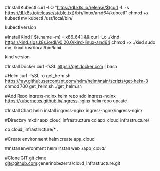 #Install Kubectl
curl -LO "https://dl.k8s.io/release/$(curl -L -s https://dl.k8s.io/release/stable.txt)/bin/linux/amd64/kubectl"
chmod +x kubectl
mv kubectl /usr/local/bin/

kubectl version

#Install Kind
[ $(uname -m) = x86_64 ] && curl -Lo ./kind https://kind.sigs.k8s.io/dl/v0.20.0/kind-linux-amd64
chmod +x ./kind
sudo mv ./kind /usr/local/bin/kind

kind version

#Install Docker
curl -fsSL https://get.docker.com | bash

#Helm
curl -fsSL -o get_helm.sh https://raw.githubusercontent.com/helm/helm/main/scripts/get-helm-3
chmod 700 get_helm.sh
./get_helm.sh

#Add Repo ingress-nginx
helm repo add ingress-nginx https://kubernetes.github.io/ingress-nginx
helm repo update

#Install Chart
helm install ingress-nginx ingress-nginx/ingress-nginx


#Directory
mkdir app_cloud_infrastructure
cd app_cloud_infrastructure/

cp cloud_infrastructure/* .

#Create environment
helm create app_cloud

#Install environment
helm install web ./app_cloud/


#Clone GIT
git clone git@github.com:generinobezerra/cloud_infrastructure.git
